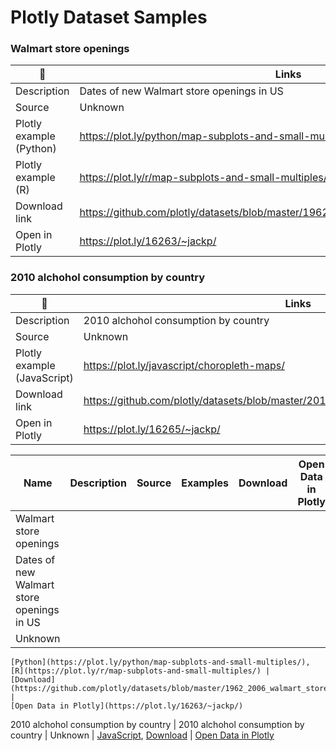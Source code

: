 # Plotly Dataset Samples

### Walmart store openings 
:book: | Links
--- | ---
Description | Dates of new Walmart store openings in US
Source | Unknown
Plotly example (Python) | https://plot.ly/python/map-subplots-and-small-multiples/
Plotly example (R) | https://plot.ly/r/map-subplots-and-small-multiples/
Download link | https://github.com/plotly/datasets/blob/master/1962_2006_walmart_store_openings.csv
Open in Plotly | https://plot.ly/16263/~jackp/

### 2010 alchohol consumption by country
:book: | Links
--- | ---
Description | 2010 alchohol consumption by country
Source | Unknown
Plotly example (JavaScript) | https://plot.ly/javascript/choropleth-maps/
Download link | https://github.com/plotly/datasets/blob/master/2010_alcohol_consumption_by_country.csv
Open in Plotly | https://plot.ly/16265/~jackp/

Name | Description | Source | Examples | Download | Open Data in Plotly
--- | --- | ---  | ---  | ---  | --- 
Walmart store openings | 
    Dates of new Walmart store openings in US | 
    Unknown | 
    [Python](https://plot.ly/python/map-subplots-and-small-multiples/), 
    [R](https://plot.ly/r/map-subplots-and-small-multiples/) |
    [Download](https://github.com/plotly/datasets/blob/master/1962_2006_walmart_store_openings.csv) |
    [Open Data in Plotly](https://plot.ly/16263/~jackp/)

2010 alchohol consumption by country | 
    2010 alchohol consumption by country | 
    Unknown | 
    [JavaScript](https://plot.ly/javascript/choropleth-maps/), 
    [Download](https://github.com/plotly/datasets/blob/master/2010_alcohol_consumption_by_country.csv) |
    [Open Data in Plotly](https://plot.ly/16265/~jackp/)


